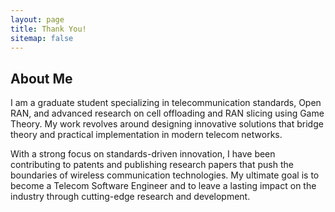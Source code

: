 ```yaml
---
layout: page
title: Thank You!
sitemap: false
---
```


## About Me

I am a graduate student specializing in telecommunication standards, Open RAN, and advanced research on cell offloading and RAN slicing using Game Theory. My work revolves around designing innovative solutions that bridge theory and practical implementation in modern telecom networks.

With a strong focus on standards-driven innovation, I have been contributing to patents and publishing research papers that push the boundaries of wireless communication technologies. My ultimate goal is to become a Telecom Software Engineer and to leave a lasting impact on the industry through cutting-edge research and development.

